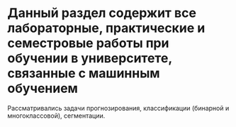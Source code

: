# Данный раздел содержит все лабораторные, практические и семестровые работы при обучении в университете, связанные с машинным обучением
Рассматривались задачи прогнозирования, классификации (бинарной и многоклассовой), сегментации.
